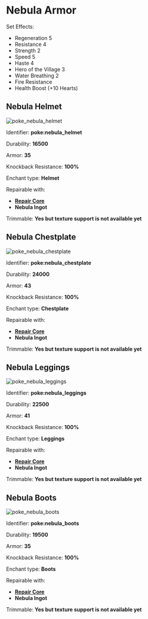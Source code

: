 # Nebula Armor

Set Effects:

* Regeneration 5
* Resistance 4
* Strength 2
* Speed 5
* Haste 4
* Hero of the Village 3
* Water Breathing 2
* Fire Resistance
* Health Boost (+10 Hearts)

## Nebula Helmet

![poke\_nebula\_helmet](https://github.com/ItsMePok/PFE/assets/136857747/8a8a4206-a536-4cc4-a06b-992949809105)

Identifier: **poke:nebula\_helmet**

Durability: **16500**

Armor: **35**

Knockback Resistance: **100%**

Enchant type: **Helmet**

Repairable with:

* [**Repair Core**](https://pfewiki.gitbook.io/home/items/cores/repair-core)
* **Nebula Ingot**

Trimmable: **Yes but texture support is not available yet**

## Nebula Chestplate

![poke\_nebula\_chestplate](https://github.com/ItsMePok/PFE/assets/136857747/ed6151d0-659c-49d8-9e45-a86725fd7ec4)

Identifier: **poke:nebula\_chestplate**

Durability: **24000**

Armor: **43**

Knockback Resistance: **100%**

Enchant type: **Chestplate**

Repairable with:

* [**Repair Core**](https://pfewiki.gitbook.io/home/items/cores/repair-core)
* **Nebula Ingot**

Trimmable: **Yes but texture support is not available yet**

## Nebula Leggings

![poke\_nebula\_leggings](https://github.com/ItsMePok/PFE/assets/136857747/bdd92346-bae0-423a-8ecb-f9c9f36f0bf2)

Identifier: **poke:nebula\_leggings**

Durability: **22500**

Armor: **41**

Knockback Resistance: **100%**

Enchant type: **Leggings**

Repairable with:

* [**Repair Core**](https://pfewiki.gitbook.io/home/items/cores/repair-core)
* **Nebula Ingot**

Trimmable: **Yes but texture support is not available yet**

## Nebula Boots

![poke\_nebula\_boots](https://github.com/ItsMePok/PFE/assets/136857747/70f39fe1-4962-41af-9419-3237fff2d5f9)

Identifier: **poke:nebula\_boots**

Durability: **19500**

Armor: **35**

Knockback Resistance: **100%**

Enchant type: **Boots**

Repairable with:

* [**Repair Core**](https://pfewiki.gitbook.io/home/items/cores/repair-core)
* **Nebula Ingot**

Trimmable: **Yes but texture support is not available yet**
